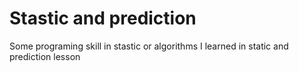 # Stastic and prediction
Some programing skill in stastic or algorithms I learned in static and prediction lesson   
